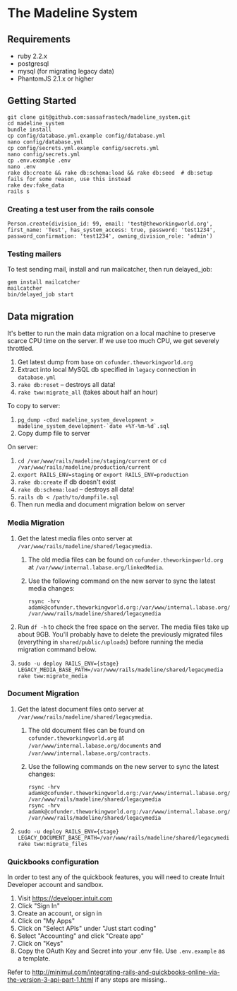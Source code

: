 # The Madeline System

## Requirements
* ruby 2.2.x
* postgresql
* mysql (for migrating legacy data)
* PhantomJS 2.1.x or higher

## Getting Started
    git clone git@github.com:sassafrastech/madeline_system.git
    cd madeline_system
    bundle install
    cp config/database.yml.example config/database.yml
    nano config/database.yml
    cp config/secrets.yml.example config/secrets.yml
    nano config/secrets.yml
    cp .env.example .env
    nano .env
    rake db:create && rake db:schema:load && rake db:seed  # db:setup fails for some reason, use this instead
    rake dev:fake_data
    rails s

### Creating a test user from the rails console
    Person.create(division_id: 99, email: 'test@theworkingworld.org', first_name: 'Test', has_system_access: true, password: 'test1234', password_confirmation: 'test1234', owning_division_role: 'admin')

### Testing mailers

To test sending mail, install and run mailcatcher, then run delayed_job:

```
gem install mailcatcher
mailcatcher
bin/delayed_job start
```

## Data migration

It's better to run the main data migration on a local machine to preserve scarce CPU time on the server. If we use too much CPU, we get severely throttled.

1. Get latest dump from `base` on `cofunder.theworkingworld.org`
2. Extract into local MySQL db specified in `legacy` connection in `database.yml`
3. `rake db:reset` – destroys all data!
4. `rake tww:migrate_all` (takes about half an hour)

To copy to server:

1. ``pg_dump -cOxd madeline_system_development > madeline_system_development-`date +%Y-%m-%d`.sql``
2. Copy dump file to server

On server:

1.  `cd /var/www/rails/madeline/staging/current` or `cd /var/www/rails/madeline/production/current`
2.  `export RAILS_ENV=staging` or `export RAILS_ENV=production`
3.  `rake db:create`  if db doesn't exist
4.  `rake db:schema:load` – destroys all data!
5.  `rails db < /path/to/dumpfile.sql`
6.  Then run media and document migration below on server

### Media Migration

1.  Get the latest media files onto server at `/var/www/rails/madeline/shared/legacymedia`.

    1.  The old media files can be found on `cofunder.theworkingworld.org` at `/var/www/internal.labase.org/linkedMedia`.

    2.  Use the following command on the new server to sync the latest media changes:

        ```
        rsync -hrv adamk@cofunder.theworkingworld.org:/var/www/internal.labase.org/linkedMedia /var/www/rails/madeline/shared/legacymedia
        ```

2.  Run `df -h` to check the free space on the server. The media files take up about 9GB. You'll probably have to delete the previously migrated files (everything in `shared/public/uploads`) before running the media migration command below.

3.  ```
    sudo -u deploy RAILS_ENV={stage} LEGACY_MEDIA_BASE_PATH=/var/www/rails/madeline/shared/legacymedia rake tww:migrate_media
    ```

### Document Migration

1.  Get the latest document files onto server at `/var/www/rails/madeline/shared/legacymedia`.

    1.  The old document files can be found on `cofunder.theworkingworld.org` at `/var/www/internal.labase.org/documents` and `/var/www/internal.labase.org/contracts`.

    2.  Use the following commands on the new server to sync the latest changes:

        ```
        rsync -hrv adamk@cofunder.theworkingworld.org:/var/www/internal.labase.org/documents /var/www/rails/madeline/shared/legacymedia
        rsync -hrv adamk@cofunder.theworkingworld.org:/var/www/internal.labase.org/contracts /var/www/rails/madeline/shared/legacymedia
        ```

2.  ```
    sudo -u deploy RAILS_ENV={stage} LEGACY_DOCUMENT_BASE_PATH=/var/www/rails/madeline/shared/legacymedia rake tww:migrate_files
    ```

### Quickbooks configuration

In order to test any of the quickbook features, you will need to create Intuit Developer account and sandbox.

1. Visit https://developer.intuit.com
2. Click "Sign In"
3. Create an account, or sign in
4. Click on "My Apps"
5. Click on "Select APIs" under "Just start coding"
6. Select "Accounting" and click "Create app"
7. Click on "Keys"
8. Copy the OAuth Key and Secret into your .env file. Use `.env.example` as a template.

Refer to http://minimul.com/integrating-rails-and-quickbooks-online-via-the-version-3-api-part-1.html if any steps are missing..

